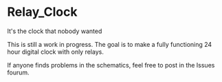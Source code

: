 # Relay_Clock
It's the clock that nobody wanted

This is still a work in progress. The goal is to make a fully functioning 24 hour digital clock with only relays.

If anyone finds problems in the schematics, feel free to post in the Issues fourum.
